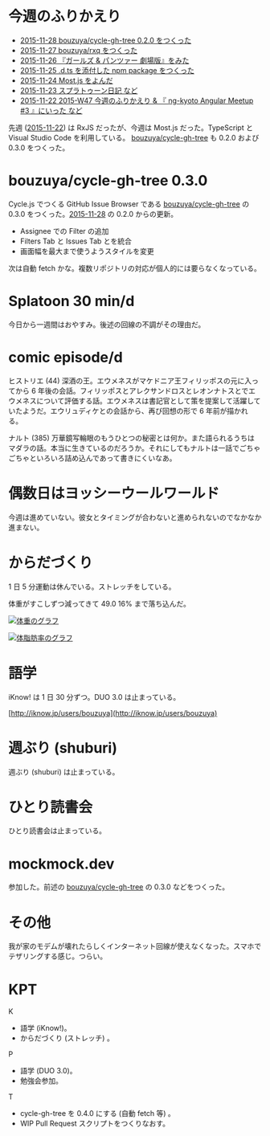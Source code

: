 # 今週のふりかえり

- [2015-11-28 bouzuya/cycle-gh-tree 0.2.0 をつくった][2015-11-28]
- [2015-11-27 bouzuya/rxq をつくった][2015-11-27]
- [2015-11-26 『ガールズ & パンツァー 劇場版』をみた][2015-11-26]
- [2015-11-25 .d.ts を添付した npm package をつくった][2015-11-25]
- [2015-11-24 Most.js をよんだ][2015-11-24]
- [2015-11-23 スプラトゥーン日記 など][2015-11-23]
- [2015-11-22 2015-W47 今週のふりかえり & 『 ng-kyoto Angular Meetup #3 』にいった など][2015-11-22]

先週 ([2015-11-22][]) は RxJS だったが、今週は Most.js だった。TypeScript と Visual Studio Code を利用している。 [bouzuya/cycle-gh-tree][] も 0.2.0 および 0.3.0 をつくった。

# bouzuya/cycle-gh-tree 0.3.0

Cycle.js でつくる GitHub Issue Browser である [bouzuya/cycle-gh-tree][] の 0.3.0 をつくった。[2015-11-28][] の 0.2.0 からの更新。

- Assignee での Filter の追加
- Filters Tab と Issues Tab とを統合
- 画面幅を最大まで使うようスタイルを変更

次は自動 fetch かな。複数リポジトリの対応が個人的には要らなくなっている。

# Splatoon 30 min/d

今日から一週間はおやすみ。後述の回線の不調がその理由だ。

# comic episode/d

ヒストリエ (44) 深酒の王。エウメネスがマケドニア王フィリッポスの元に入ってから 6 年後の会話。フィリッポスとアレクサンドロスとレオンナトスとでエウメネスについて評価する話。エウメネスは書記官として策を提案して活躍していたようだ。エウリュディケとの会話から、再び回想の形で 6 年前が描かれる。

ナルト (385) 万華鏡写輪眼のもうひとつの秘密とは何か。また語られるうちはマダラの話。本当に生きているのだろうか。それにしてもナルトは一話でごちゃごちゃといろいろ詰め込んであって書きにくいなあ。

# 偶数日はヨッシーウールワールド

今週は進めていない。彼女とタイミングが合わないと進められないのでなかなか進まない。

# からだづくり

1 日 5 分運動は休んでいる。ストレッチをしている。

体重がすこしずつ減ってきて 49.0 16% まで落ち込んだ。

[![体重のグラフ][graph-weight-img]][graph-weight-url]

[![体脂肪率のグラフ][graph-percent-img]][graph-percent-url]

# 語学

iKnow! は 1 日 30 分ずつ。DUO 3.0 は止まっている。

[http://iknow.jp/users/bouzuya](http://iknow.jp/users/bouzuya)

# 週ぶり (shuburi)

週ぶり (shuburi) は止まっている。

# ひとり読書会

ひとり読書会は止まっている。

# mockmock.dev

参加した。前述の [bouzuya/cycle-gh-tree][] の 0.3.0 などをつくった。

# その他

我が家のモデムが壊れたらしくインターネット回線が使えなくなった。スマホでテザリングする感じ。つらい。

# KPT

K

- 語学 (iKnow!)。
- からだづくり (ストレッチ) 。

P

- 語学 (DUO 3.0)。
- 勉強会参加。

T

- cycle-gh-tree を 0.4.0 にする (自動 fetch 等) 。
- WIP Pull Request スクリプトをつくりなおす。

[graph-percent-img]: http://graph.hatena.ne.jp/bouzuya/graph?graphname=percent&startdate=2015-01-01&enddate=2015-11-29
[graph-percent-url]: http://graph.hatena.ne.jp/bouzuya/percent/?startdate=2015-01-01&enddate=2015-11-29
[graph-weight-img]: http://graph.hatena.ne.jp/bouzuya/graph?graphname=weight&startdate=2015-01-01&enddate=2015-11-29
[graph-weight-url]: http://graph.hatena.ne.jp/bouzuya/weight/?startdate=2015-01-01&enddate=2015-11-29
[2015-11-22]: https://blog.bouzuya.net/2015/11/22/
[2015-11-23]: https://blog.bouzuya.net/2015/11/23/
[2015-11-24]: https://blog.bouzuya.net/2015/11/24/
[2015-11-25]: https://blog.bouzuya.net/2015/11/25/
[2015-11-26]: https://blog.bouzuya.net/2015/11/26/
[2015-11-27]: https://blog.bouzuya.net/2015/11/27/
[2015-11-28]: https://blog.bouzuya.net/2015/11/28/
[bouzuya/cycle-gh-tree]: https://github.com/bouzuya/cycle-gh-tree
